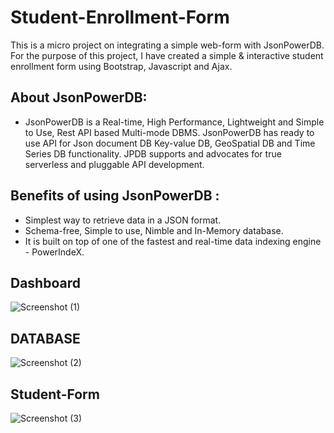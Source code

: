 # Student-Enrollment-Form
This is a micro project on integrating a simple web-form with JsonPowerDB. For the purpose of this project, I have created a simple & interactive student enrollment form using Bootstrap, Javascript and Ajax.

## About JsonPowerDB:
* JsonPowerDB is a Real-time, High Performance, Lightweight and Simple to Use, Rest API based Multi-mode DBMS. JsonPowerDB has ready to use API for Json document 
DB Key-value DB, GeoSpatial DB and Time Series DB functionality. JPDB supports and advocates for true serverless and pluggable API development.

## Benefits of using JsonPowerDB :
* Simplest way to retrieve data in a JSON format.
* Schema-free, Simple to use, Nimble and In-Memory database.
* It is built on top of one of the fastest and real-time data indexing engine - PowerIndeX.

## Dashboard 
![Screenshot (1)](https://user-images.githubusercontent.com/85751892/226269922-d3b1afcf-083d-42af-9bdc-e04828ab92bc.png)

## DATABASE
![Screenshot (2)](https://user-images.githubusercontent.com/85751892/226270436-b0cd9a39-3e29-4f73-abfb-9779f4e9247c.png)

## Student-Form
![Screenshot (3)](https://user-images.githubusercontent.com/85751892/226270782-79544150-c265-4f2c-b67e-f6841b6a2bd0.png)
